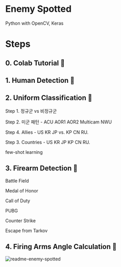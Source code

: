 # Enemy Spotted
Python with OpenCV, Keras

# Steps
## 0. Colab Tutorial :notebook:

## 1. Human Detection :runner:

## 2. Uniform Classification :shirt:

Step 1. 정규군 vs 비정규군

Step 2. 미군 패턴 - ACU AOR1 AOR2 Multicam NWU

Step 4. Allies - US KR JP vs. KP CN RU.

Step 3. Countries - US KR JP KP CN RU.

few-shot learning

## 3. Firearm Detection :gun:

Battle Field

Medal of Honor

Call of Duty

PUBG

Counter Strike

Escape from Tarkov

## 4. Firing Arms Angle Calculation :triangular_ruler:

![readme-enemy-spotted](https://user-images.githubusercontent.com/20737479/105256590-5fdff900-5bc9-11eb-8599-a1ea2338b542.JPG)
